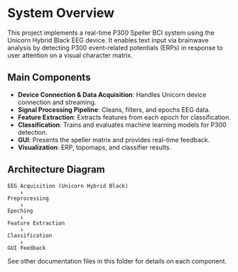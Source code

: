 # System Overview

This project implements a real-time P300 Speller BCI system using the Unicorn Hybrid Black EEG device. It enables text input via brainwave analysis by detecting P300 event-related potentials (ERPs) in response to user attention on a visual character matrix.

## Main Components
- **Device Connection & Data Acquisition**: Handles Unicorn device connection and streaming.
- **Signal Processing Pipeline**: Cleans, filters, and epochs EEG data.
- **Feature Extraction**: Extracts features from each epoch for classification.
- **Classification**: Trains and evaluates machine learning models for P300 detection.
- **GUI**: Presents the speller matrix and provides real-time feedback.
- **Visualization**: ERP, topomaps, and classifier results.

## Architecture Diagram
```
EEG Acquisition (Unicorn Hybrid Black)
    ↓
Preprocessing
    ↓
Epoching
    ↓
Feature Extraction
    ↓
Classification
    ↓
GUI Feedback
```

See other documentation files in this folder for details on each component.
